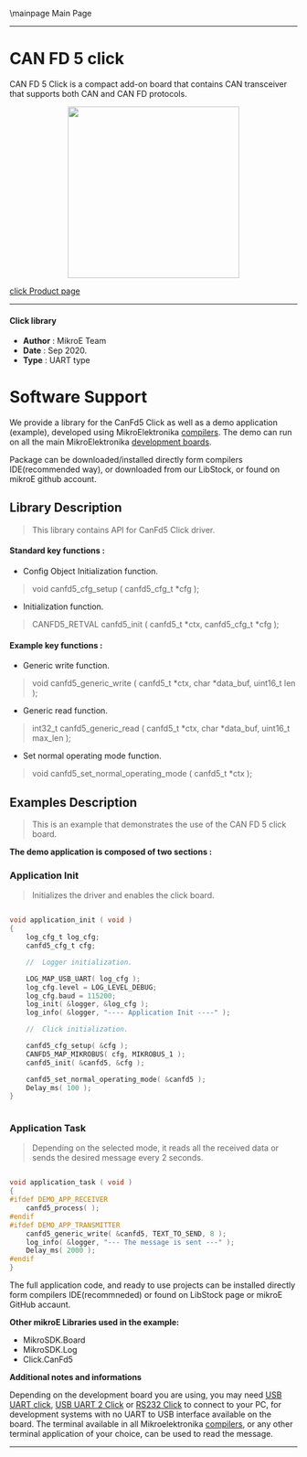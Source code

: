\mainpage Main Page
 
---
# CAN FD 5 click

CAN FD 5 Click is a compact add-on board that contains CAN transceiver that supports both CAN and CAN FD protocols.

<p align="center">
  <img src="https://download.mikroe.com/images/click_for_ide/canfd5_click.png" height=300px>
</p>

[click Product page](https://www.mikroe.com/can-fd-5-click)

---


#### Click library 

- **Author**        : MikroE Team
- **Date**          : Sep 2020.
- **Type**          : UART type


# Software Support

We provide a library for the CanFd5 Click 
as well as a demo application (example), developed using MikroElektronika 
[compilers](https://shop.mikroe.com/compilers). 
The demo can run on all the main MikroElektronika [development boards](https://shop.mikroe.com/development-boards).

Package can be downloaded/installed directly form compilers IDE(recommended way), or downloaded from our LibStock, or found on mikroE github account. 

## Library Description

> This library contains API for CanFd5 Click driver.

#### Standard key functions :

- Config Object Initialization function.
> void canfd5_cfg_setup ( canfd5_cfg_t *cfg ); 
 
- Initialization function.
> CANFD5_RETVAL canfd5_init ( canfd5_t *ctx, canfd5_cfg_t *cfg );

#### Example key functions :

- Generic write function.
> void canfd5_generic_write ( canfd5_t *ctx, char *data_buf, uint16_t len );
 
- Generic read function.
> int32_t canfd5_generic_read ( canfd5_t *ctx, char *data_buf, uint16_t max_len );

- Set normal operating mode function.
> void canfd5_set_normal_operating_mode ( canfd5_t *ctx );

## Examples Description

> This is an example that demonstrates the use of the CAN FD 5 click board.

**The demo application is composed of two sections :**

### Application Init 

> Initializes the driver and enables the click board.

```c

void application_init ( void )
{
    log_cfg_t log_cfg;
    canfd5_cfg_t cfg;

    //  Logger initialization.

    LOG_MAP_USB_UART( log_cfg );
    log_cfg.level = LOG_LEVEL_DEBUG;
    log_cfg.baud = 115200;
    log_init( &logger, &log_cfg );
    log_info( &logger, "---- Application Init ----" );

    //  Click initialization.

    canfd5_cfg_setup( &cfg );
    CANFD5_MAP_MIKROBUS( cfg, MIKROBUS_1 );
    canfd5_init( &canfd5, &cfg );

    canfd5_set_normal_operating_mode( &canfd5 );
    Delay_ms( 100 );
}
  
```

### Application Task

> Depending on the selected mode, it reads all the received data or sends the desired message every 2 seconds.

```c

void application_task ( void )
{
#ifdef DEMO_APP_RECEIVER
    canfd5_process( );
#endif
#ifdef DEMO_APP_TRANSMITTER
    canfd5_generic_write( &canfd5, TEXT_TO_SEND, 8 );
    log_info( &logger, "--- The message is sent ---" );
    Delay_ms( 2000 );
#endif 
} 

```

The full application code, and ready to use projects can be  installed directly form compilers IDE(recommneded) or found on LibStock page or mikroE GitHub accaunt.

**Other mikroE Libraries used in the example:** 

- MikroSDK.Board
- MikroSDK.Log
- Click.CanFd5

**Additional notes and informations**

Depending on the development board you are using, you may need 
[USB UART click](https://shop.mikroe.com/usb-uart-click), 
[USB UART 2 Click](https://shop.mikroe.com/usb-uart-2-click) or 
[RS232 Click](https://shop.mikroe.com/rs232-click) to connect to your PC, for 
development systems with no UART to USB interface available on the board. The 
terminal available in all Mikroelektronika 
[compilers](https://shop.mikroe.com/compilers), or any other terminal application 
of your choice, can be used to read the message.



---
